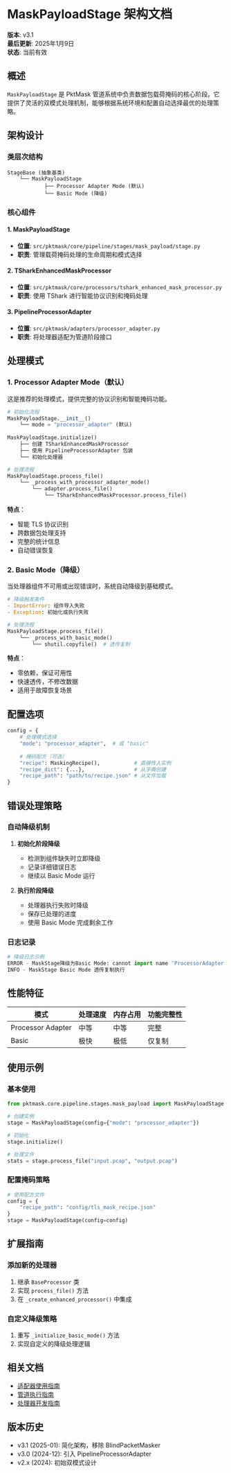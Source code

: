 # MaskPayloadStage 架构文档

**版本**: v3.1  
**最后更新**: 2025年1月9日  
**状态**: 当前有效

## 概述

`MaskPayloadStage` 是 PktMask 管道系统中负责数据包载荷掩码的核心阶段。它提供了灵活的双模式处理机制，能够根据系统环境和配置自动选择最优的处理策略。

## 架构设计

### 类层次结构

```
StageBase (抽象基类)
    └── MaskPayloadStage
            ├── Processor Adapter Mode (默认)
            └── Basic Mode (降级)
```

### 核心组件

#### 1. MaskPayloadStage
- **位置**: `src/pktmask/core/pipeline/stages/mask_payload/stage.py`
- **职责**: 管理载荷掩码处理的生命周期和模式选择

#### 2. TSharkEnhancedMaskProcessor
- **位置**: `src/pktmask/core/processors/tshark_enhanced_mask_processor.py`
- **职责**: 使用 TShark 进行智能协议识别和掩码处理

#### 3. PipelineProcessorAdapter
- **位置**: `src/pktmask/adapters/processor_adapter.py`
- **职责**: 将处理器适配为管道阶段接口

## 处理模式

### 1. Processor Adapter Mode（默认）

这是推荐的处理模式，提供完整的协议识别和智能掩码功能。

```python
# 初始化流程
MaskPayloadStage.__init__()
    └── mode = "processor_adapter" (默认)
    
MaskPayloadStage.initialize()
    ├── 创建 TSharkEnhancedMaskProcessor
    ├── 使用 PipelineProcessorAdapter 包装
    └── 初始化处理器

# 处理流程
MaskPayloadStage.process_file()
    └── _process_with_processor_adapter_mode()
        └── adapter.process_file()
            └── TSharkEnhancedMaskProcessor.process_file()
```

**特点**：
- 智能 TLS 协议识别
- 跨数据包处理支持
- 完整的统计信息
- 自动错误恢复

### 2. Basic Mode（降级）

当处理器组件不可用或出现错误时，系统自动降级到基础模式。

```python
# 降级触发条件
- ImportError: 组件导入失败
- Exception: 初始化或执行失败

# 处理流程
MaskPayloadStage.process_file()
    └── _process_with_basic_mode()
        └── shutil.copyfile()  # 透传复制
```

**特点**：
- 零依赖，保证可用性
- 快速透传，不修改数据
- 适用于故障恢复场景

## 配置选项

```python
config = {
    # 处理模式选择
    "mode": "processor_adapter",  # 或 "basic"
    
    # 掩码配方（可选）
    "recipe": MaskingRecipe(),           # 直接传入实例
    "recipe_dict": {...},                # 从字典创建
    "recipe_path": "path/to/recipe.json" # 从文件加载
}
```

## 错误处理策略

### 自动降级机制

1. **初始化阶段降级**
   - 检测到组件缺失时立即降级
   - 记录详细错误日志
   - 继续以 Basic Mode 运行

2. **执行阶段降级**
   - 处理器执行失败时降级
   - 保存已处理的进度
   - 使用 Basic Mode 完成剩余工作

### 日志记录

```python
# 降级日志示例
ERROR - MaskStage降级为Basic Mode: cannot import name 'ProcessorAdapter'
INFO - MaskStage Basic Mode 透传复制执行
```

## 性能特征

| 模式 | 处理速度 | 内存占用 | 功能完整性 |
|------|---------|----------|------------|
| Processor Adapter | 中等 | 中等 | 完整 |
| Basic | 极快 | 极低 | 仅复制 |

## 使用示例

### 基本使用

```python
from pktmask.core.pipeline.stages.mask_payload import MaskPayloadStage

# 创建实例
stage = MaskPayloadStage(config={"mode": "processor_adapter"})

# 初始化
stage.initialize()

# 处理文件
stats = stage.process_file("input.pcap", "output.pcap")
```

### 配置掩码策略

```python
# 使用配方文件
config = {
    "recipe_path": "config/tls_mask_recipe.json"
}
stage = MaskPayloadStage(config=config)
```

## 扩展指南

### 添加新的处理器

1. 继承 `BaseProcessor` 类
2. 实现 `process_file()` 方法
3. 在 `_create_enhanced_processor()` 中集成

### 自定义降级策略

1. 重写 `_initialize_basic_mode()` 方法
2. 实现自定义的降级处理逻辑

## 相关文档

- [适配器使用指南](../../current/user/adapters_usage_guide.md)
- [管道执行指南](../../UNIFIED_PIPELINE_EXECUTION_GUIDE.md)
- [处理器开发指南](../development/processor_development.md)

## 版本历史

- v3.1 (2025-01): 简化架构，移除 BlindPacketMasker
- v3.0 (2024-12): 引入 PipelineProcessorAdapter
- v2.x (2024): 初始双模式设计
